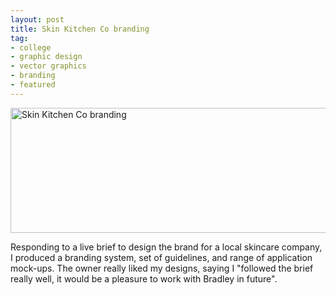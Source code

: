 ```yaml
---
layout: post
title: Skin Kitchen Co branding
tag:
- college
- graphic design
- vector graphics
- branding
- featured
---
```


<img src="https://bradleysans.uk/projects/branding/style.png" height="200px" width="600px" alt="Skin Kitchen Co branding" class="featureImage">
                    <p>Responding to a live brief to design the brand for a local skincare company, I produced a branding system, set of guidelines, and range of application mock-ups. The owner really liked my designs, saying I "followed the brief really well, it would be a pleasure to work with Bradley in future".</p>
